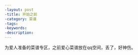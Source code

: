 ```yaml
---
-layout: post
-title: 开始之前
-category: 菜谱
-tags: 
-keywords: 
-description: 
---
```


为爱人准备的菜谱专区，之前爱心菜谱放在qq空间，丢了，好神伤。
